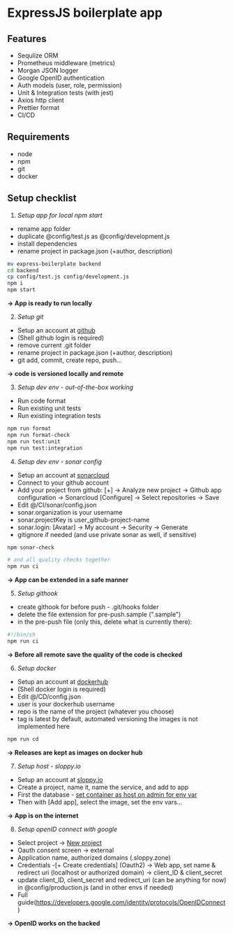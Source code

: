 # ExpressJS boilerplate app

## Features
- Sequlize ORM
- Prometheus middleware (metrics)
- Morgan JSON logger
- Google OpenID authentication
- Auth models (user, role, permission)
- Unit & Integration tests (with jest)
- Axios http client
- Prettier format
- CI/CD

## Requirements
- node
- npm
- git
- docker

## Setup checklist

1. _Setup app for local npm start_
  - rename app folder
  - duplicate @config/test.js as @config/development.js
  - install dependencies
  - rename project in package.json (+author, description)

  ```bash
  mv express-boilerplate backend
  cd backend
  cp config/test.js config/development.js
  npm i
  npm start
  ```

  __-> App is ready to run locally__

2.  _Setup git_
  - Setup an account at [github](https://github.io)
  - (Shell github login is required)
  - remove current .git folder
  - rename project in package.json (+author, description)
  - git add, commit, create repo, push...

  __-> code is versioned locally and remote__

3. _Setup dev env - out-of-the-box working_
  - Run code format
  - Run existing unit tests
  - Run existing integration tests

  ```bash
  npm run format
  npm run format-check
  npm run test:unit
  npm run test:integration
  ```

4. _Setup dev env -  sonar config_
  - Setup an account at [sonarcloud](https://sonarcloud.io)
  - Connect to your github account
  - Add your project from github: [+] -> Analyze new project -> Github app configuration -> Sonarcloud [Configure] -> Select repositories -> Save
  - Edit @/CI/sonar/config.json
  - sonar.organization is your username
  - sonar.projectKey is user_github-project-name
  - sonar.login: [Avatar] -> My account -> Security -> Generate
  - gitignore if needed (and use private sonar as well, if sensitive)

  ```bash
  npm sonar-check

  # and all quality checks together
  npm run ci
  ```

  __-> App can be extended in a safe manner__

5. _Setup githook_
  - create githook for before push - .git/hooks folder
  - delete the file extension for pre-push.sample (".sample")
  - in the pre-push file (only this, delete what is currently there):

  ```bash
  #!/bin/sh
  npm run ci
  ```

  __-> Before all remote save the quality of the code is checked__

6. _Setup docker_
  - Setup an account at [dockerhub](https://hub.docker.com)
  - (Shell docker login is required)
  - Edit @/CD/config.json
  - user is your dockerhub username
  - repo is the name of the project (whatever you choose)
  - tag is latest by default, automated versioning the images is not implemented here

  ```bash
  npm run cd
  ```

  __-> Releases are kept as images on docker hub__

7. _Setup host - sloppy.io_
  - Setup an account at [sloppy.io](https://admin.sloppy.io/)
  - Create a project, name it, name the service, and add to app
  - First the database - [set container as host on admin for env var](https://kb.sloppy.io/en/articles/1346435-setting-up-postgresql-and-adminer-on-sloppy-io)
  - Then with [Add app], select the image, set the env vars...

  __-> App is on the internet__

8. _Setup openID connect with google_
  - Select project -> [New project](https://console.developers.google.com/)
  - Oauth consent screen -> external
  - Application name, authorized domains (.sloppy.zone)
  - Credentials -[+ Create credentials] (Oauth2) -> Web app, set name & redirect uri (localhost or authorized domain) -> client_ID & client_secret
  - update client_ID, client_secret and redirect_uri (can be anything for now) in @config/production.js (and in other envs if needed)
  - Full guide(https://developers.google.com/identity/protocols/OpenIDConnect)

  __-> OpenID works on the backed__
